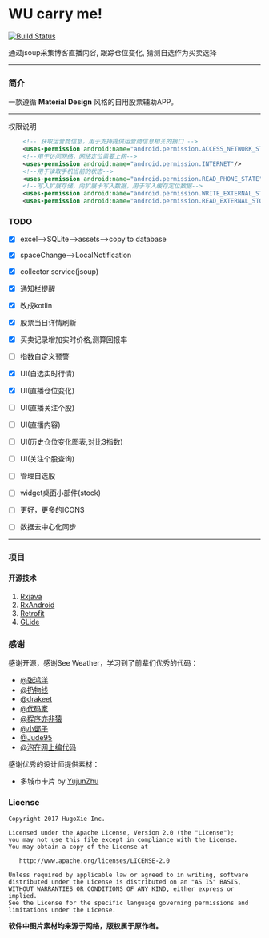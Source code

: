 # WU carry me!
[![Build Status]()]()

通过jsoup采集博客直播内容, 跟踪仓位变化, 猜测自选作为买卖选择

----

### 简介
一款遵循 **Material Design** 风格的自用股票辅助APP。


----

权限说明

```xml
    <!-- 获取运营商信息，用于支持提供运营商信息相关的接口 -->
    <uses-permission android:name="android.permission.ACCESS_NETWORK_STATE"/>
	<!--用于访问网络，网络定位需要上网-->
	<uses-permission android:name="android.permission.INTERNET"/>
	<!--用于读取手机当前的状态-->
	<uses-permission android:name="android.permission.READ_PHONE_STATE"/>
	<!--写入扩展存储，向扩展卡写入数据，用于写入缓存定位数据-->
	<uses-permission android:name="android.permission.WRITE_EXTERNAL_STORAGE"/>
	<uses-permission android:name="android.permission.READ_EXTERNAL_STORAGE"/>

```


### TODO

- [x] excel-->SQLite-->assets-->copy to database
- [x] spaceChange-->LocalNotification
- [x] collector service(jsoup)
- [x] 通知栏提醒
- [x] 改成kotlin
- [x] 股票当日详情刷新
- [x] 买卖记录增加实时价格,测算回报率
- [ ] 指数自定义预警
- [x] UI(自选实时行情)
- [x] UI(直播仓位变化)
- [ ] UI(直播关注个股)
- [ ] UI(直播内容)
- [ ] UI(历史仓位变化图表,对比3指数)
- [ ] UI(关注个股查询)
- [ ] 管理自选股
- [ ] widget桌面小部件(stock)
- [ ] 更好，更多的ICONS
- [ ] 数据去中心化同步


----

### 项目


#### 开源技术
1. [Rxjava][2]
2. [RxAndroid][3]
3. [Retrofit][4]
4. [GLide][5]



### 感谢
感谢开源，感谢See Weather，学习到了前辈们优秀的代码：
- [@张鸿洋][7]
- [@扔物线][8]
- [@drakeet][9]
- [@代码家][10]
- [@程序亦非猿][11]
- [@小鄧子][12]
- [@Jude95][13]
- [@泡在网上编代码][14]

感谢优秀的设计师提供素材：
- 多城市卡片 by [YujunZhu](http://yujunzhu.zcool.com.cn/)


### License

    Copyright 2017 HugoXie Inc.

    Licensed under the Apache License, Version 2.0 (the "License");
    you may not use this file except in compliance with the License.
    You may obtain a copy of the License at

       http://www.apache.org/licenses/LICENSE-2.0

    Unless required by applicable law or agreed to in writing, software
    distributed under the License is distributed on an "AS IS" BASIS,
    WITHOUT WARRANTIES OR CONDITIONS OF ANY KIND, either express or implied.
    See the License for the specific language governing permissions and
    limitations under the License.

__软件中图片素材均来源于网络，版权属于原作者。__






[1]: https://www.zhihu.com/question/26417244/answer/70193822
[2]: https://github.com/ReactiveX/RxJava
[3]: https://github.com/ReactiveX/RxAndroid
[4]: https://github.com/square/retrofit
[5]: https://github.com/bumptech/glide
[6]: https://github.com/yangfuhai/ASimpleCache
[7]: https://github.com/hongyangAndroid
[8]: https://github.com/rengwuxian
[9]: https://github.com/drakeet
[10]: https://github.com/daimajia
[11]: https://github.com/AlanCheen
[12]: https://github.com/SmartDengg
[13]: https://github.com/Jude95
[14]: http://weibo.com/u/2711441293?topnav=1&amp;wvr=6&amp;topsug=1&amp;is_all=1


[image-2]: /images/day.png
[image-3]: /images/night.png